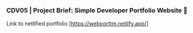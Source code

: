 ### CDV05 | Project Brief: Simple Developer Portfolio Website 🎨

Link to netlified portfolio [https://webporttm.netlify.app/]

